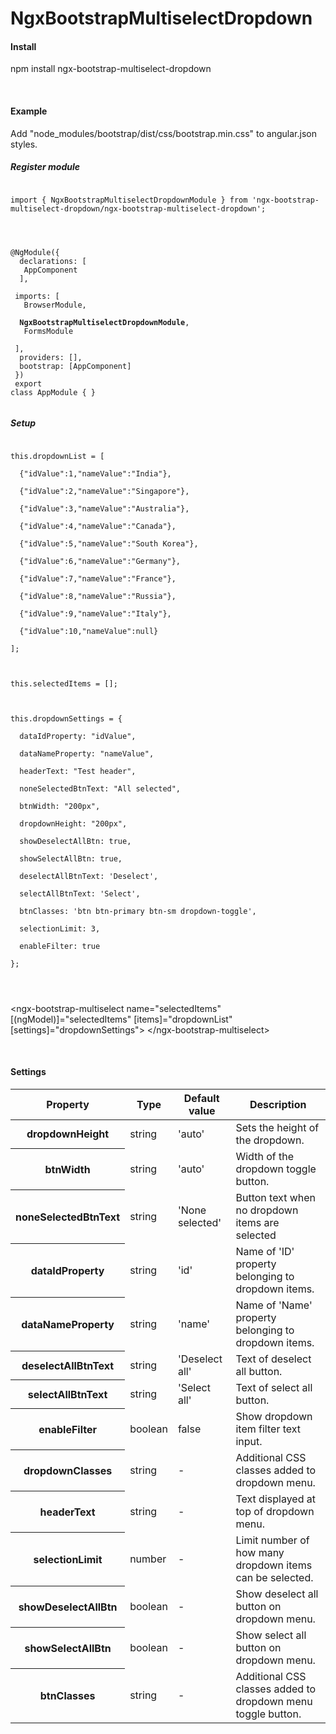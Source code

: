 # NgxBootstrapMultiselectDropdown

<h4>Install</h4>
<p>
    npm install ngx-bootstrap-multiselect-dropdown
</p>
<br>
<h4>Example</h4>
<p>
    Add "node_modules/bootstrap/dist/css/bootstrap.min.css" to angular.json styles. 
</p>
<h5>Register module</h5>
<code>
import { NgxBootstrapMultiselectDropdownModule } from 'ngx-bootstrap-multiselect-dropdown/ngx-bootstrap-multiselect-dropdown';<br><br>

@NgModule({<br>
  &emsp;declarations: [<br>
    &emsp;&emsp;AppComponent<br>
  &emsp;],<br>
  &emsp;imports: [<br>
    &emsp;&emsp;BrowserModule,<br>
    &emsp;&emsp;<b>NgxBootstrapMultiselectDropdownModule</b>,<br>
    &emsp;&emsp;FormsModule<br>
  &emsp;],<br>
  &emsp;providers: [],<br>
  &emsp;bootstrap: [AppComponent]<br>
})<br>
export class AppModule { }<br>
</code>

<h5>Setup</h5>
<code>
this.dropdownList = [<br>
&emsp;&emsp;{"idValue":1,"nameValue":"India"},<br>
&emsp;&emsp;{"idValue":2,"nameValue":"Singapore"},<br>
&emsp;&emsp;{"idValue":3,"nameValue":"Australia"},<br>
&emsp;&emsp;{"idValue":4,"nameValue":"Canada"},<br>
&emsp;&emsp;{"idValue":5,"nameValue":"South Korea"},<br>
&emsp;&emsp;{"idValue":6,"nameValue":"Germany"},<br>
&emsp;&emsp;{"idValue":7,"nameValue":"France"},<br>
&emsp;&emsp;{"idValue":8,"nameValue":"Russia"},<br>
&emsp;&emsp;{"idValue":9,"nameValue":"Italy"},<br>
&emsp;&emsp;{"idValue":10,"nameValue":null}<br>
];<br>
<br>
this.selectedItems = [];<br>
<br>
this.dropdownSettings = {<br>
&emsp;&emsp;dataIdProperty: "idValue",<br>
&emsp;&emsp;dataNameProperty: "nameValue",<br>
&emsp;&emsp;headerText: "Test header",<br>
&emsp;&emsp;noneSelectedBtnText: "All selected",<br>
&emsp;&emsp;btnWidth: "200px",<br>
&emsp;&emsp;dropdownHeight: "200px",<br>
&emsp;&emsp;showDeselectAllBtn: true,<br>
&emsp;&emsp;showSelectAllBtn: true,<br>
&emsp;&emsp;deselectAllBtnText: 'Deselect',<br>
&emsp;&emsp;selectAllBtnText: 'Select',<br>
&emsp;&emsp;btnClasses: 'btn btn-primary btn-sm dropdown-toggle',<br>
&emsp;&emsp;selectionLimit: 3,<br>
&emsp;&emsp;enableFilter: true<br>
};<br>
<br>
</code>
<p>
&lt;ngx-bootstrap-multiselect
    name="selectedItems" 
    [(ngModel)]="selectedItems" 
    [items]="dropdownList" 
    [settings]="dropdownSettings"&gt;
&lt;/ngx-bootstrap-multiselect&gt;
</p>

<br>
<h4>Settings</h4>
<table class="table">
    <thead>
        <tr>
            <th>Property</th>
            <th>Type</th>
            <th>Default value</th>
            <th>Description</th>
        </tr>
    </thead>
    <tbody>
        <tr>
            <th>dropdownHeight</th>
            <td>string</td>
            <td>'auto'</td>
            <td>Sets the height of the dropdown.</td>
        </tr>
        <tr>
            <th>btnWidth</th>
            <td>string</td>
            <td>'auto'</td>
            <td>Width of the dropdown toggle button.</td>
        </tr>
        <tr>
            <th>noneSelectedBtnText</th>
            <td>string</td>
            <td>'None selected'</td>
            <td>Button text when no dropdown items are selected</td>
        </tr>
        <tr>
            <th>dataIdProperty</th>
            <td>string</td>
            <td>'id'</td>
            <td>Name of 'ID' property belonging to dropdown items.</td>
        </tr>
        <tr>
            <th>dataNameProperty</th>
            <td>string</td>
            <td>'name'</td>
            <td>Name of 'Name' property belonging to dropdown items.</td>
        </tr>
        <tr>
            <th>deselectAllBtnText</th>
            <td>string</td>
            <td>'Deselect all'</td>
            <td>Text of deselect all button.</td>
        </tr>
        <tr>
            <th>selectAllBtnText</th>
            <td>string</td>
            <td>'Select all'</td>
            <td>Text of select all button.</td>
        </tr>
        <tr>
            <th>enableFilter</th>
            <td>boolean</td>
            <td>false</td>
            <td>Show dropdown item filter text input.</td>
        </tr>
        <tr>
            <th>dropdownClasses</th>
            <td>string</td>
            <td>-</td>
            <td>Additional CSS classes added to dropdown menu.</td>
        </tr>
        <tr>
            <th>headerText</th>
            <td>string</td>
            <td>-</td>
            <td>Text displayed at top of dropdown menu.</td>
        </tr>
        <tr>
            <th>selectionLimit</th>
            <td>number</td>
            <td>-</td>
            <td>Limit number of how many dropdown items can be selected.</td>
        </tr>
        <tr>
            <th>showDeselectAllBtn</th>
            <td>boolean</td>
            <td>-</td>
            <td>Show deselect all button on dropdown menu.</td>
        </tr>
        <tr>
            <th>showSelectAllBtn</th>
            <td>boolean</td>
            <td>-</td>
            <td>Show select all button on dropdown menu.</td>
        </tr>
        <tr>
            <th>btnClasses</th>
            <td>string</td>
            <td>-</td>
            <td>Additional CSS classes added to dropdown menu toggle button.</td>
        </tr>
    </tbody>
</table>